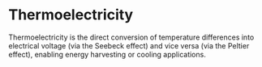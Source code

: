 # Thermoelectricity
Thermoelectricity is the direct conversion of temperature differences into electrical voltage (via the Seebeck effect) and vice versa (via the Peltier effect), enabling energy harvesting or cooling applications.
